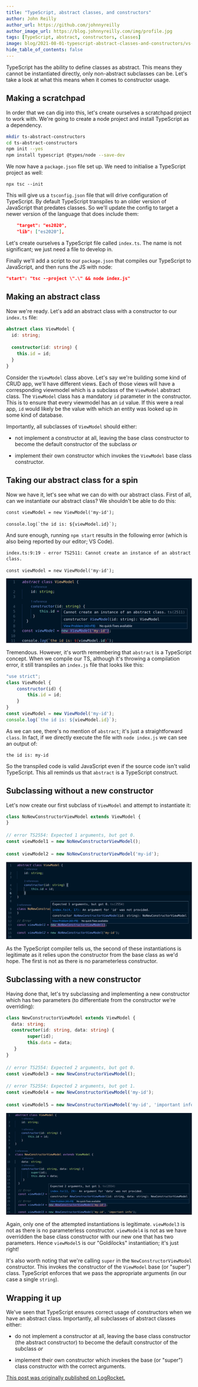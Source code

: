 ```yaml
---
title: "TypeScript, abstract classes, and constructors"
author: John Reilly
author_url: https://github.com/johnnyreilly
author_image_url: https://blog.johnnyreilly.com/img/profile.jpg
tags: [TypeScript, abstract, constructors, classes]
image: blog/2021-08-01-typescript-abstract-classes-and-constructors/vs-code-abstract-screenshot.png
hide_table_of_contents: false
---
```

TypeScript has the ability to define classes as abstract. This means they cannot be instantiated directly, only non-abstract subclasses can be. Let's take a look at what this means when it comes to constructor usage.

## Making a scratchpad

In order that we can dig into this, let's create ourselves a scratchpad project to work with. We're going to create a node project and install TypeScript as a dependency.

```bash
mkdir ts-abstract-constructors
cd ts-abstract-constructors
npm init --yes
npm install typescript @types/node --save-dev
```

We now have a `package.json` file set up. We need to initialise a TypeScript project as well:

```
npx tsc --init
```

This will give us a `tsconfig.json` file that will drive configuration of TypeScript. By default TypeScript transpiles to an older version of JavaScript that predates classes.  So we'll update the config to target a newer version of the language that does include them: 

```json
    "target": "es2020",
    "lib": ["es2020"],
```

Let's create ourselves a TypeScript file called `index.ts`. The name is not significant; we just need a file to develop in.

Finally we'll add a script to our `package.json` that compiles our TypeScript to JavaScript, and then runs the JS with node:

```json
"start": "tsc --project \".\" && node index.js"
```

## Making an abstract class

Now we're ready. Let's add an abstract class with a constructor to our `index.ts` file:

```ts
abstract class ViewModel {
  id: string;
 
  constructor(id: string) {
    this.id = id;
  }
}
```

Consider the `ViewModel` class above. Let's say we're building some kind of CRUD app, we'll have different views. Each of those views will have a corresponding viewmodel which is a subclass of the `ViewModel` abstract class. The `ViewModel` class has a mandatory `id` parameter in the constructor. This is to ensure that every viewmodel has an `id` value. If this were a real app, `id` would likely be the value with which an entity was looked up in some kind of database.

Importantly, all subclasses of `ViewModel` should either:

- not implement a constructor at all, leaving the base class constructor to become the default constructor of the subclass *or*

- implement their own constructor which invokes the `ViewModel` base class constructor.

## Taking our abstract class for a spin

Now we have it, let's see what we can do with our abstract class. First of all, can we instantiate our abstract class? We shouldn't be able to do this:

```
const viewModel = new ViewModel('my-id');

console.log(`the id is: ${viewModel.id}`);
```

And sure enough, running `npm start` results in the following error (which is also being reported by our editor; VS Code).

```shell
index.ts:9:19 - error TS2511: Cannot create an instance of an abstract class.

const viewModel = new ViewModel('my-id');
```

![Screenshot of "Cannot create an instance of an abstract class." error in VS Code](../static/blog/2021-08-01-typescript-abstract-classes-and-constructors/vs-code-abstract-screenshot.png)

Tremendous. However, it's worth remembering that `abstract` is a TypeScript concept. When we compile our TS, although it's throwing a compilation error, it still transpiles an `index.js` file that looks like this:

```js
"use strict";
class ViewModel {
    constructor(id) {
        this.id = id;
    }
}
const viewModel = new ViewModel('my-id');
console.log(`the id is: ${viewModel.id}`);
```

As we can see, there's no mention of `abstract`; it's just a straightforward `class`. In fact, if we directly execute the file with `node index.js` we can see an output of:

```
the id is: my-id
```

So the transpiled code is valid JavaScript even if the source code isn't valid TypeScript. This all reminds us that `abstract` is a TypeScript construct.

## Subclassing without a new constructor

Let's now create our first subclass of `ViewModel` and attempt to instantiate it:

```ts
class NoNewConstructorViewModel extends ViewModel {
}

// error TS2554: Expected 1 arguments, but got 0.
const viewModel1 = new NoNewConstructorViewModel();

const viewModel2 = new NoNewConstructorViewModel('my-id');
```

![Screenshot of "error TS2554: Expected 1 arguments, but got 0." error in VS Code](../static/blog/2021-08-01-typescript-abstract-classes-and-constructors/vs-code-no-new-constructor.png)

As the TypeScript compiler tells us, the second of these instantiations is legitimate as it relies upon the constructor from the base class as we'd hope. The first is not as there is no parameterless constructor.

## Subclassing with a new constructor

Having done that, let's try subclassing and implementing a new constructor which has two parameters (to differentiate from the constructor we're overriding):

```ts
class NewConstructorViewModel extends ViewModel {
  data: string;
  constructor(id: string, data: string) {
        super(id);
        this.data = data;
   }
}

// error TS2554: Expected 2 arguments, but got 0.
const viewModel3 = new NewConstructorViewModel();

// error TS2554: Expected 2 arguments, but got 1.
const viewModel4 = new NewConstructorViewModel('my-id');

const viewModel5 = new NewConstructorViewModel('my-id', 'important info');
```

![Screenshot of "error TS2554: Expected 1 arguments, but got 1." error in VS Code](../static/blog/2021-08-01-typescript-abstract-classes-and-constructors/vs-code-new-constructor.png)

Again, only one of the attempted instantiations is legitimate. `viewModel3` is not as there is no parameterless constructor. `viewModel4` is not as we have overridden the base class constructor with our new one that has two parameters. Hence `viewModel5` is our "Goldilocks" instantiation; it's just right!

It's also worth noting that we're calling `super` in the `NewConstructorViewModel` constructor. This invokes the constructor of the `ViewModel` base (or "super") class. TypeScript enforces that we pass the appropriate arguments (in our case a single `string`).

## Wrapping it up

We've seen that TypeScript ensures correct usage of constructors when we have an abstract class. Importantly, all subclasses of abstract classes either:

- do not implement a constructor at all, leaving the base class constructor (the abstract constructor) to become the default constructor of the subclass *or*

- implement their own constructor which invokes the base (or "super") class constructor with the correct arguments.

[This post was originally published on LogRocket.](https://blog.logrocket.com/typescript-abstract-classes-and-constructors/)
